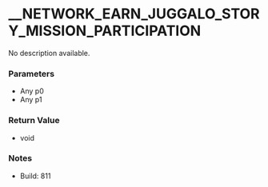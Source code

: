 # __NETWORK_EARN_JUGGALO_STORY_MISSION_PARTICIPATION

No description available.

### Parameters
* Any p0
* Any p1

### Return Value
* void

### Notes
* Build: 811

